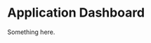 [title]: # (Application Dashboard)
[tags]: # (XXX)
[priority]: # (1586)
# Application Dashboard
Something here.

